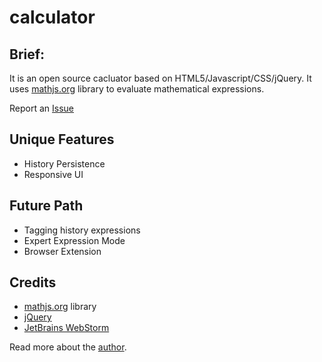 # calculator

## Brief:
It is an open source cacluator based on HTML5/Javascript/CSS/jQuery. It uses [mathjs.org](https://mathjs.org/) library to evaluate mathematical expressions.

Report an [Issue](https://github.com/pratikabu/calculator/issues)

## Unique Features
- History Persistence
- Responsive UI

## Future Path
- Tagging history expressions
- Expert Expression Mode
- Browser Extension

## Credits
- [mathjs.org](https://mathjs.org/) library
- [jQuery](https://jquery.com/)
- [JetBrains WebStorm](https://www.jetbrains.com/webstorm/)

Read more about the [author](https://pratikabu.com).
